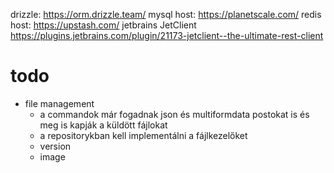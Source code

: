 drizzle:
https://orm.drizzle.team/
mysql host:
https://planetscale.com/
redis host:
https://upstash.com/
jetbrains JetClient
https://plugins.jetbrains.com/plugin/21173-jetclient--the-ultimate-rest-client

# todo
- file management
  - a commandok már fogadnak json és multiformdata postokat is és meg is kapják a küldött fájlokat
  - a repositorykban kell implementálni a fájlkezelőket
  - version
  - image
